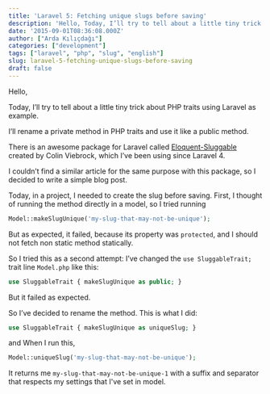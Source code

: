 ```yaml
---
title: 'Laravel 5: Fetching unique slugs before saving'
description: 'Hello, Today, I’ll try to tell about a little tiny trick about PHP traits using Laravel as example.'
date: '2015-09-01T08:36:08.000Z'
author: ["Arda Kılıçdağı"]
categories: ["development"]
tags: ["laravel", "php", "slug", "english"]
slug: laravel-5-fetching-unique-slugs-before-saving
draft: false
---
```


Hello,

Today, I’ll try to tell about a little tiny trick about PHP traits using Laravel as example.

I’ll rename a private method in PHP traits and use it like a public method.

There is an awesome package for Laravel called [Eloquent-Sluggable](https://github.com/cviebrock/eloquent-sluggable) created by Colin Viebrock, which I’ve been using since Laravel 4.

I couldn’t find a similar article for the same purpose with this package, so I decided to write a simple blog post.

Today, in a project, I needed to create the slug before saving. First, I thought of running the method directly in a model, so I tried running

```php
Model::makeSlugUnique('my-slug-that-may-not-be-unique');
```

But as expected, it failed, because its property was `protected`, and I should not fetch non static method statically.

So I tried this as a second attempt: I’ve changed the `use SluggableTrait;` trait line `Model.php` like this:

```php
use SluggableTrait { makeSlugUnique as public; }
```

But it failed as expected.

So I’ve decided to rename the method. This is what I did:

```php
use SluggableTrait { makeSlugUnique as uniqueSlug; }
```

and When I run this,

```php
Model::uniqueSlug('my-slug-that-may-not-be-unique');
```

It returns me `my-slug-that-may-not-be-unique-1` with a suffix and separator that respects my settings that I've set in model.